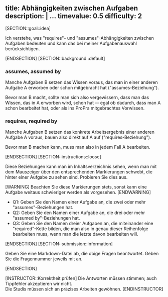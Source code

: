 title: Abhängigkeiten zwischen Aufgaben
description: |
  ...
timevalue: 0.5
difficulty: 2
---
[SECTION::goal::idea]

Ich verstehe, was "requires"- und "assumes"-Abhängigkeiten zwischen Aufgaben bedeuten
und kann das bei meiner Aufgabenauswahl berücksichtigen.

[ENDSECTION]
[SECTION::background::default]

### assumes, assumed by

Manche Aufgaben B setzen das Wissen voraus, das man in einer anderen Aufgabe A erworben 
oder schon mitgebracht hat ("assumes-Beziehung").

Bevor man B macht, sollte man sich also vergewissern, dass man das Wissen,
das in A erworben wird, schon hat -- egal ob dadurch, dass man A schon bearbeitet hat,
oder als ins ProPra mitgebrachtes Vorwissen. 

### requires, required by

Manche Aufgaben B setzen das konkrete Arbeitsergebnis einer anderen Aufgabe A voraus,
bauen also direkt auf A auf ("requires-Beziehung").

Bevor man B machen kann, muss man also in jedem Fall A bearbeiten.

[ENDSECTION]
[SECTION::instructions::loose]

Diese Beziehungen kann man im Inhaltsverzeichnis sehen, wenn man mit dem Mauszeiger
über den entsprechenden Markierungen schwebt, die hinter einer Aufgabe zu sehen sind.
Probieren Sie dies aus.

[WARNING]
Beachten Sie diese Markierungen stets, 
sonst kann eine Aufgabe weitaus schwieriger werden als vorgesehen.
[ENDWARNING]

- Q1: Geben Sie den Namen einer Aufgabe an, die zwei oder mehr "assumes"-Beziehungen hat.
- Q2: Geben Sie den Namen einer Aufgabe an, die drei oder mehr "assumed by"-Beziehungen hat.
- Q3: Geben Sie den Namen dreier Aufgaben an, die miteinander eine "required"-Kette bilden,
  die man also in genau dieser Reihenfolge bearbeiten muss, wenn man die letzte davon bearbeiten will.

[ENDSECTION]
[SECTION::submission::information]

Geben Sie eine Markdown-Datei ab, die obige Fragen beantwortet.
Geben Sie die Fragennummer jeweils mit an.

[ENDSECTION]

[INSTRUCTOR::Korrektheit prüfen]
Die Antworten müssen stimmen; auch Tippfehler akzeptieren wir nicht.  
Die Studis müssen sich an präzises Arbeiten gewöhnen.
[ENDINSTRUCTOR]


